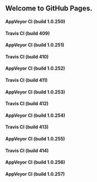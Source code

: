 ## Welcome to GitHub Pages.

#### AppVeyor CI (build 1.0.250)

#### Travis CI (build 409)

#### AppVeyor CI (build 1.0.251)

#### Travis CI (build 410)

#### AppVeyor CI (build 1.0.252)

#### Travis CI (build 411)

#### AppVeyor CI (build 1.0.253)

#### Travis CI (build 412)

#### AppVeyor CI (build 1.0.254)

#### Travis CI (build 413)

#### AppVeyor CI (build 1.0.255)

#### Travis CI (build 414)

#### AppVeyor CI (build 1.0.256)

#### AppVeyor CI (build 1.0.257)
